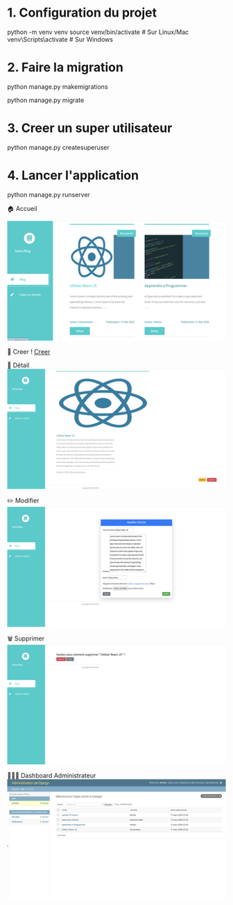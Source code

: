 # 1. Configuration du projet


python -m venv venv
source venv/bin/activate  # Sur Linux/Mac <br>
venv\Scripts\activate  # Sur Windows


# 2. Faire la migration
 
  python manage.py makemigrations


 python manage.py migrate

# 3. Creer un super utilisateur


 python manage.py createsuperuser


# 4. Lancer l'application
 python manage.py runserver

🏠 Accueil

![Texte alternatif](documentation/accueil.png)

🧩 Creer
! [Creer](documentation/creer.png)


📄 Détail
![Texte alternatif](documentation/detail.png)


✏️ Modifier
![Texte alternatif](documentation/modifier.png)


🗑️ Supprimer
![Texte alternatif](documentation/supprimer.png)

🧑‍🧒‍🧒 Dashboard Administrateur
![Texte alternatif](documentation/admin.png)